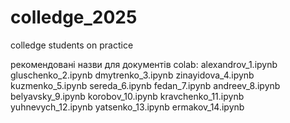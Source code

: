 # colledge_2025
colledge students on practice

рекомендовані назви для документів colab:
alexandrov_1.ipynb
gluschenko_2.ipynb
dmytrenko_3.ipynb
zinayidova_4.ipynb
kuzmenko_5.ipynb
sereda_6.ipynb
fedan_7.ipynb
andreev_8.ipynb
belyavsky_9.ipynb
korobov_10.ipynb
kravchenko_11.ipynb
yuhnevych_12.ipynb
yatsenko_13.ipynb
ermakov_14.ipynb
